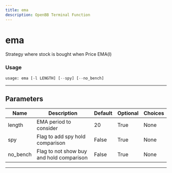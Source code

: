 ```yaml
---
title: ema
description: OpenBB Terminal Function
---
```


# ema

Strategy where stock is bought when Price  EMA(l)

### Usage 
```python
usage: ema [-l LENGTH] [--spy] [--no_bench]
```
---
## Parameters

| Name | Description | Default | Optional | Choices |
| ---- | ----------- | ------- | -------- | ------- |
| length | EMA period to consider | 20 | True | None |
| spy | Flag to add spy hold comparison | False | True | None |
| no_bench | Flag to not show buy and hold comparison | False | True | None |
---
